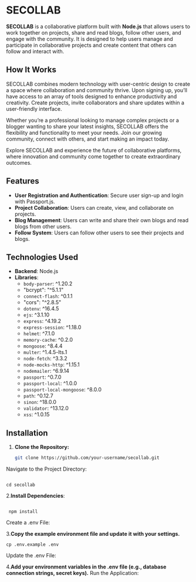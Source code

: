 # SECOLLAB

**SECOLLAB** is a collaborative platform built with **Node.js** that allows users to work together on projects, share and read blogs, follow other users, and engage with the community. It is designed to help users manage and participate in collaborative projects and create content that others can follow and interact with.


## How It Works

SECOLLAB combines modern technology with user-centric design to create a space where collaboration and community thrive. Upon signing up, you’ll have access to an array of tools designed to enhance productivity and creativity. Create projects, invite collaborators and  share updates within a user-friendly interface.

Whether you’re a professional looking to manage complex projects or a blogger wanting to share your latest insights, SECOLLAB offers the flexibility and functionality to meet your needs. Join our growing community, connect with others, and start making an impact today.

Explore SECOLLAB and experience the future of collaborative platforms, where innovation and community come together to create extraordinary outcomes.

## Features

- **User Registration and Authentication**: Secure user sign-up and login with Passport.js.
- **Project Collaboration**: Users can create, view, and collaborate on projects.
- **Blog Management**: Users can write and share their own blogs and read blogs from other users.
- **Follow System**: Users can follow other users to see their projects and blogs.




## Technologies Used

- **Backend**: Node.js
- **Libraries**:
  - `body-parser`: ^1.20.2
  - "bcrypt": "^5.1.1"
  - `connect-flash`: ^0.1.1
  - "cors": "^2.8.5"
  - `dotenv`: ^16.4.5
  - `ejs`: ^3.1.10
  - `express`: ^4.19.2
  - `express-session`: ^1.18.0
  - `helmet`: ^7.1.0
  - `memory-cache`: ^0.2.0
  - `mongoose`: ^8.4.4
  - `multer`: ^1.4.5-lts.1
  - `node-fetch`: ^3.3.2
  - `node-mocks-http`: ^1.15.1
  - `nodemailer`: ^6.9.14
  - `passport`: ^0.7.0
  - `passport-local`: ^1.0.0
  - `passport-local-mongoose`: ^8.0.0
  - `path`: ^0.12.7
  - `sinon`: ^18.0.0
  - `validator`: ^13.12.0
  - `xss`: ^1.0.15
## Installation

1. **Clone the Repository:**
   ```bash
   git clone https://github.com/your-username/secollab.git
Navigate to the Project Directory:

```

cd secollab
```


2.**Install Dependencies**:

```

 npm install
 ```
Create a .env File:

3.**Copy the example environment file and update it with your settings.**


 ```
cp .env.example .env
 ```
Update the .env File:

4.**Add your environment variables in the .env file (e.g., database connection strings, secret keys).**
Run the Application:





